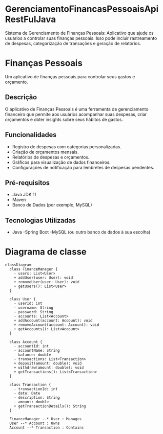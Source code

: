 # GerenciamentoFinancasPessoaisApiRestFulJava
Sistema de Gerenciamento de Finanças Pessoais: Aplicativo que ajude os usuários a controlar suas finanças pessoais. Isso pode incluir rastreamento de despesas, categorização de transações e geração de relatórios.

# Finanças Pessoais

Um aplicativo de finanças pessoais para controlar seus gastos e orçamento.

## Descrição

O aplicativo de Finanças Pessoais é uma ferramenta de gerenciamento financeiro que permite aos usuários acompanhar suas despesas, criar orçamentos e obter insights sobre seus hábitos de gastos.

## Funcionalidades

- Registro de despesas com categorias personalizadas.
- Criação de orçamentos mensais.
- Relatórios de despesas e orçamentos.
- Gráficos para visualização de dados financeiros.
- Configurações de notificação para lembretes de despesas pendentes.

## Pré-requisitos

- Java JDK 11
- Maven
- Banco de Dados (por exemplo, MySQL)

## Tecnologias Utilizadas

- Java
-Spring Boot
-MySQL (ou outro banco de dados à sua escolha)


# Diagrama de classe 
```mermaid
classDiagram
  class FinanceManager {
    - users: List<User>
    + addUser(user: User): void
    + removeUser(user: User): void
    + getUsers(): List<User>
  }

  class User {
    - userId: int
    - username: String
    - password: String
    - accounts: List<Account>
    + addAccount(account: Account): void
    + removeAccount(account: Account): void
    + getAccounts(): List<Account>
  }

  class Account {
    - accountId: int
    - accountName: String
    - balance: double
    - transactions: List<Transaction>
    + deposit(amount: double): void
    + withdraw(amount: double): void
    + getTransactions(): List<Transaction>
  }

  class Transaction {
    - transactionId: int
    - date: Date
    - description: String
    - amount: double
    + getTransactionDetails(): String
  }

  FinanceManager --* User : Manages
  User --* Account : Owns
  Account --* Transaction : Contains
```
